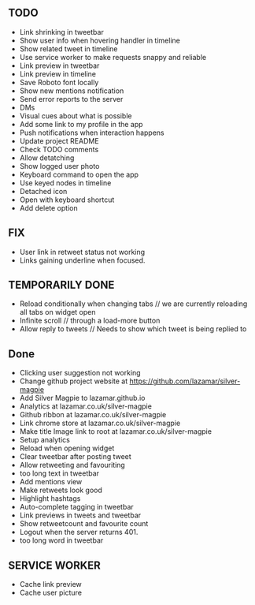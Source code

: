 ## TODO
  - Link shrinking in tweetbar
  - Show user info when hovering handler in timeline
  - Show related tweet in timeline
  - Use service worker to make requests snappy and reliable
  - Link preview in tweetbar
  - Link preview in timeline
  - Save Roboto font locally
  - Show new mentions notification
  - Send error reports to the server
  - DMs
  - Visual cues about what is possible
  - Add some link to my profile in the app
  - Push notifications when interaction happens
  - Update project README
  - Check TODO comments
  - Allow detatching
  - Show logged user photo
  - Keyboard command to open the app
  - Use keyed nodes in timeline
  - Detached icon
  - Open with keyboard shortcut
  - Add delete option


## FIX
  - User link in retweet status not working
  - Links gaining underline when focused.

## TEMPORARILY DONE
  - Reload conditionally when changing tabs // we are currently reloading all tabs on widget open
  - Infinite scroll // through a load-more button
  - Allow reply to tweets // Needs to show which tweet is being replied to


## Done
  - Clicking user suggestion not working
  - Change github project website at https://github.com/lazamar/silver-magpie
  - Add Silver Magpie to lazamar.github.io
  - Analytics at lazamar.co.uk/silver-magpie
  - Github ribbon at lazamar.co.uk/silver-magpie
  - Link chrome store at lazamar.co.uk/silver-magpie
  - Make title Image link to root at lazamar.co.uk/silver-magpie
  - Setup analytics
  - Reload when opening widget
  - Clear tweetbar after posting tweet
  - Allow retweeting and favouriting
  - too long text in tweetbar
  - Add mentions view
  - Make retweets look good
  - Highlight hashtags
  - Auto-complete tagging in tweetbar
  - Link previews in tweets and tweetbar
  - Show retweetcount and favourite count
  - Logout when the server returns 401.
  - too long word in tweetbar


## SERVICE WORKER
  -  Cache link preview
  -  Cache user picture  
